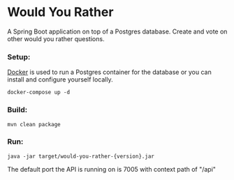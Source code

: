 # Would You Rather
A Spring Boot application on top of a Postgres database. Create and vote on other would you rather questions.

### Setup:
[Docker](https://www.docker.com/get-started) is used to run a Postgres container for the database or you can install and configure yourself locally.
```
docker-compose up -d
```

### Build:
```
mvn clean package
```

### Run:
```
java -jar target/would-you-rather-{version}.jar
```

The default port the API is running on is 7005 with context path of "/api"
